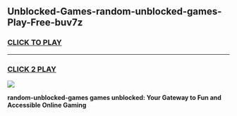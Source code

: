 
## Unblocked-Games-random-unblocked-games-Play-Free-buv7z
<h3>
<a href="https://premium76.site?title=random-unblocked-games&ref=20M">CLICK TO PLAY</a></h3>
<hr>

<h3>
<a href="https://premium76.site?title=random-unblocked-games&ref=20M">CLICK 2 PLAY</a>
  
</h3>

<a href="https://premium76.site?title=random-unblocked-games&ref=19M"><img src="https://clearcache.store/games.png"></a>


**random-unblocked-games games unblocked: Your Gateway to Fun and Accessible Online Gaming**
